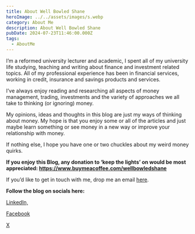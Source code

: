 ```yaml
---
title: About Well Bowled Shane
heroImage: ../../assets/images/s.webp
category: About Me
description: About Well Bowled Shane
pubDate: 2024-07-23T11:46:00.000Z
tags:
  - AboutMe
---
```

I’m a reformed university lecturer and academic, I spent all of my university life studying, teaching and writing about finance and investment related topics. All of my professional experience has been in financial services, working in credit, insurance and savings products and services. 

I’ve always enjoy reading and researching all aspects of money management, trading, investments and the variety of approaches we all take to thinking (or ignoring) money. 

My opinions, ideas and thoughts in this blog are just my ways of thinking about money. My hope is that you enjoy some or all of the articles and just maybe learn something or see money in a new way or improve your relationship with money. 

If nothing else, I hope you have one or two chuckles about my weird money quirks. 

**If you enjoy this Blog, any donation to ‘keep the lights’ on would be most appreciated: https://www.buymeacoffee.com/wellbowledshane**  



If you’d like to get in touch with me, drop me an email [here](wellbowledshaneblog@gmail.com).

**Follow the blog on socials here:** 

[LinkedIn,](https://www.linkedin.com/company/well-bowled-shane)

[](https://www.linkedin.com/company/well-bowled-shane)[](https://www.facebook.com/profile.php?id=61562496013311)[Facebook](https://www.facebook.com/profile.php?id=61562496013311)

[X](https://x.com/WellBowledBlog)
